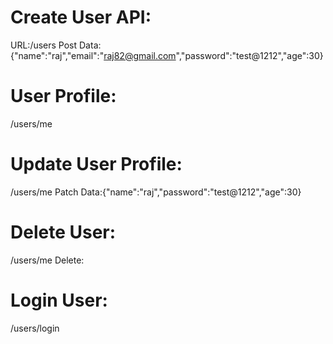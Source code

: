 Create User API:
==================
URL:/users
Post Data:{"name":"raj","email":"raj82@gmail.com","password":"test@1212","age":30}

User Profile:
=============
/users/me

Update User Profile:
===============
/users/me
Patch Data:{"name":"raj","password":"test@1212","age":30}

Delete User:
=============
/users/me
Delete:

Login User:
============
/users/login
